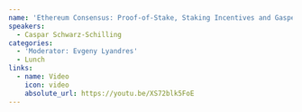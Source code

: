 ```yaml
---
name: 'Ethereum Consensus: Proof-of-Stake, Staking Incentives and Gasper'
speakers:
  - Caspar Schwarz-Schilling
categories:
  - 'Moderator: Evgeny Lyandres'
  - Lunch
links:
  - name: Video
    icon: video
    absolute_url: https://youtu.be/XS72blk5FoE
---
```


